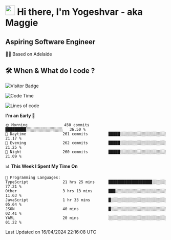 <h1><img src="https://emojis.slackmojis.com/emojis/images/1531849430/4246/blob-sunglasses.gif?1531849430" width="30"/> Hi there, I'm Yogeshvar - aka Maggie</h1>

## Aspiring Software Engineer
🏂🏻  Based on Adelaide 

## 🛠 When & What do I code ?  

![Visitor Badge](https://visitor-badge.feriirawann.repl.co?username=yogeshvar&repo=yogeshvar&label=Visitors&style=plastic&color=%23457BFF&contentType=svg)

<!--START_SECTION:waka-->
![Code Time](http://img.shields.io/badge/Code%20Time-2%2C869%20hrs%2023%20mins-blue)

![Lines of code](https://img.shields.io/badge/From%20Hello%20World%20I%27ve%20Written-4.2%20million%20lines%20of%20code-blue)

**I'm an Early 🐤** 

```text
🌞 Morning                450 commits         █████████░░░░░░░░░░░░░░░░   36.50 % 
🌆 Daytime                261 commits         █████░░░░░░░░░░░░░░░░░░░░   21.17 % 
🌃 Evening                262 commits         █████░░░░░░░░░░░░░░░░░░░░   21.25 % 
🌙 Night                  260 commits         █████░░░░░░░░░░░░░░░░░░░░   21.09 % 
```


📊 **This Week I Spent My Time On** 

```text
💬 Programming Languages: 
TypeScript               21 hrs 25 mins      ███████████████████░░░░░░   77.21 % 
Other                    3 hrs 13 mins       ███░░░░░░░░░░░░░░░░░░░░░░   11.63 % 
JavaScript               1 hr 33 mins        █░░░░░░░░░░░░░░░░░░░░░░░░   05.64 % 
JSON                     40 mins             █░░░░░░░░░░░░░░░░░░░░░░░░   02.41 % 
YAML                     20 mins             ░░░░░░░░░░░░░░░░░░░░░░░░░   01.22 % 
```


 Last Updated on 16/04/2024 22:16:08 UTC
<!--END_SECTION:waka-->
